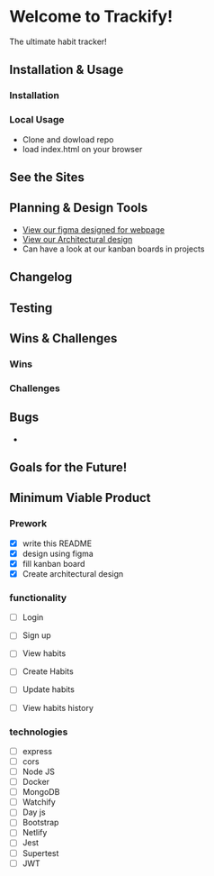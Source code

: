 # Welcome to Trackify!

The ultimate habit tracker!



## Installation & Usage

### Installation


### Local Usage
 - Clone and dowload repo
 - load index.html on your browser






## See the Sites




## Planning & Design Tools
 - [View our figma designed for webpage](https://www.figma.com/file/lZ4kwqNop0eLKyxfhj3ngA/trackify-team-library?node-id=415%3A3)
 - [View our Architectural design](https://lucid.app/lucidchart/8d6324ac-22f3-45e4-8b4f-5884243c87e0/edit?invitationId=inv_9674ec5a-e0ab-4494-a57e-c21fd735feaa&referringApp=slack&page=0_0#)
 - Can have a look at our kanban boards in projects

## Changelog


## Testing


## Wins & Challenges


### Wins


### Challenges


## Bugs

-

## Goals for the Future!


## Minimum Viable Product

### Prework

- [x] write this README
- [x] design using figma
- [x] fill kanban board
- [x] Create architectural design

### functionality

- [ ] Login
- [ ] Sign up
- [ ] View habits
- [ ] Create Habits 
- [ ] Update habits
- [ ] View habits history



### technologies

- [ ] express
- [ ] cors
- [ ] Node JS
- [ ] Docker
- [ ] MongoDB
- [ ] Watchify
- [ ] Day js
- [ ] Bootstrap
- [ ] Netlify
- [ ] Jest
- [ ] Supertest
- [ ] JWT
